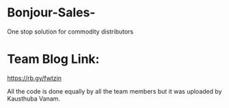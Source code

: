 # Bonjour-Sales-
One stop solution for commodity distributors

# Team Blog Link:  
https://rb.gy/fwtzin 

All the code is done equally by all the team members but it was uploaded by Kausthuba Vanam.
